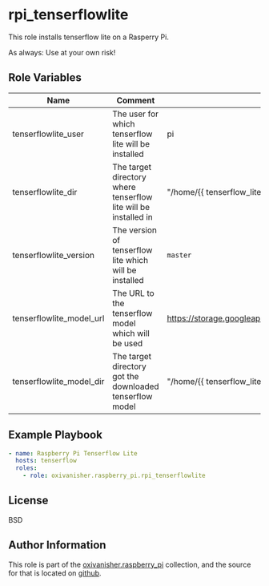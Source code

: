 rpi_tenserflowlite
==================

This role installs tenserflow lite on a Rasperry Pi.

As always: Use at your own risk!

Role Variables
--------------

| Name                      | Comment                                                         | Default value                |
|---------------------------|-----------------------------------------------------------------|------------------------------|
| tenserflowlite_user      | The user for which tenserflow lite will be installed            | pi |
| tenserflowlite_dir       | The target directory where tenserflow lite will be installed in | "/home/{{ tenserflow_lite_user }}/tensorflow/tensorflow_src" |
| tenserflowlite_version   | The version of tenserflow lite which will be installed          | `master` |
| tenserflowlite_model_url | The URL to the tenserflow model which will be used              | https://storage.googleapis.com/download.tensorflow.org/models/tflite/coco_ssd_mobilenet_v1_1.0_quant_2018_06_29.zip |
| tenserflowlite_model_dir | The target directory got the downloaded tenserflow model        | "/home/{{ tenserflow_lite_user }}/tensorflow/model" |


Example Playbook
----------------
```yaml
- name: Raspberry Pi Tenserflow Lite
  hosts: tenserflow
  roles:
    - role: oxivanisher.raspberry_pi.rpi_tenserflowlite                     # install tenserflow lite
```

License
-------

BSD

Author Information
------------------

This role is part of the [oxivanisher.raspberry_pi](https://galaxy.ansible.com/ui/repo/published/oxivanisher/raspberry_pi/) collection, and the source for that is located on [github](https://github.com/oxivanisher/collection-raspberry_pi).
